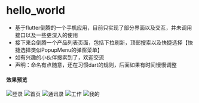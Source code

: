 # hello_world

- 基于flutter倒腾的一个手机应用，目前只实现了部分界面以及交互，并未调用接口以及一些更深入的使用
- 接下来会倒腾一个产品列表页面，包括下拉刷新，顶部搜索以及快捷选择【快捷选择类似PopupMenu的弹窗菜单】
- 如有兴趣的小伙伴搜索到了，欢迎交流
- 声明：命名有点随意，还在习惯dart的规则，后面如果有时间慢慢调整

#### 效果预览

![登录](http://thyrsi.com/t6/653/1547108079x2890208847.png)
![首页](http://thyrsi.com/t6/653/1547108238x2890208847.png)
![通讯录](http://thyrsi.com/t6/653/1547108306x2890208847.png)
![工作](http://thyrsi.com/t6/653/1547108326x2890208847.png)
![我的](http://thyrsi.com/t6/653/1547108344x2890208847.png)
